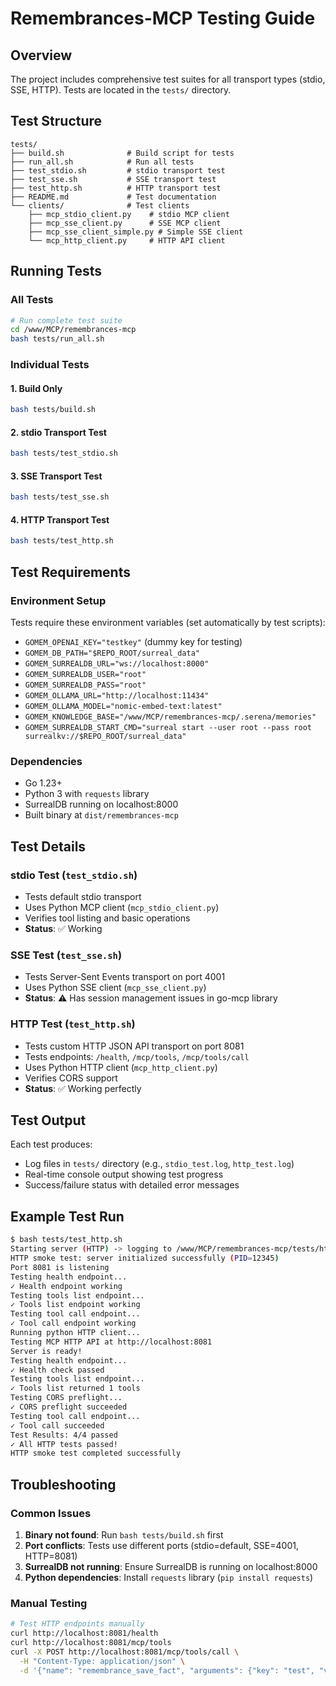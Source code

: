 # Remembrances-MCP Testing Guide

## Overview

The project includes comprehensive test suites for all transport types (stdio, SSE, HTTP). Tests are located in the `tests/` directory.

## Test Structure

```
tests/
├── build.sh              # Build script for tests
├── run_all.sh            # Run all tests
├── test_stdio.sh         # stdio transport test
├── test_sse.sh           # SSE transport test  
├── test_http.sh          # HTTP transport test
├── README.md             # Test documentation
└── clients/              # Test clients
    ├── mcp_stdio_client.py    # stdio MCP client
    ├── mcp_sse_client.py      # SSE MCP client
    ├── mcp_sse_client_simple.py # Simple SSE client
    └── mcp_http_client.py     # HTTP API client
```

## Running Tests

### All Tests
```bash
# Run complete test suite
cd /www/MCP/remembrances-mcp
bash tests/run_all.sh
```

### Individual Tests

#### 1. Build Only
```bash
bash tests/build.sh
```

#### 2. stdio Transport Test
```bash
bash tests/test_stdio.sh
```

#### 3. SSE Transport Test
```bash
bash tests/test_sse.sh
```

#### 4. HTTP Transport Test  
```bash
bash tests/test_http.sh
```

## Test Requirements

### Environment Setup
Tests require these environment variables (set automatically by test scripts):
- `GOMEM_OPENAI_KEY="testkey"` (dummy key for testing)
- `GOMEM_DB_PATH="$REPO_ROOT/surreal_data"`
- `GOMEM_SURREALDB_URL="ws://localhost:8000"`
- `GOMEM_SURREALDB_USER="root"`
- `GOMEM_SURREALDB_PASS="root"`
- `GOMEM_OLLAMA_URL="http://localhost:11434"`
- `GOMEM_OLLAMA_MODEL="nomic-embed-text:latest"`
- `GOMEM_KNOWLEDGE_BASE="/www/MCP/remembrances-mcp/.serena/memories"`
- `GOMEM_SURREALDB_START_CMD="surreal start --user root --pass root surrealkv://$REPO_ROOT/surreal_data"`

### Dependencies
- Go 1.23+
- Python 3 with `requests` library
- SurrealDB running on localhost:8000
- Built binary at `dist/remembrances-mcp`

## Test Details

### stdio Test (`test_stdio.sh`)
- Tests default stdio transport
- Uses Python MCP client (`mcp_stdio_client.py`)
- Verifies tool listing and basic operations
- **Status**: ✅ Working

### SSE Test (`test_sse.sh`)  
- Tests Server-Sent Events transport on port 4001
- Uses Python SSE client (`mcp_sse_client.py`)
- **Status**: ⚠️ Has session management issues in go-mcp library

### HTTP Test (`test_http.sh`)
- Tests custom HTTP JSON API transport on port 8081
- Tests endpoints: `/health`, `/mcp/tools`, `/mcp/tools/call`
- Uses Python HTTP client (`mcp_http_client.py`)
- Verifies CORS support
- **Status**: ✅ Working perfectly

## Test Output

Each test produces:
- Log files in `tests/` directory (e.g., `stdio_test.log`, `http_test.log`)
- Real-time console output showing test progress
- Success/failure status with detailed error messages

## Example Test Run

```bash
$ bash tests/test_http.sh
Starting server (HTTP) -> logging to /www/MCP/remembrances-mcp/tests/http_test.log
HTTP smoke test: server initialized successfully (PID=12345)
Port 8081 is listening
Testing health endpoint...
✓ Health endpoint working
Testing tools list endpoint...
✓ Tools list endpoint working
Testing tool call endpoint...
✓ Tool call endpoint working
Running python HTTP client...
Testing MCP HTTP API at http://localhost:8081
Server is ready!
Testing health endpoint...
✓ Health check passed
Testing tools list endpoint...
✓ Tools list returned 1 tools
Testing CORS preflight...
✓ CORS preflight succeeded
Testing tool call endpoint...
✓ Tool call succeeded
Test Results: 4/4 passed
✓ All HTTP tests passed!
HTTP smoke test completed successfully
```

## Troubleshooting

### Common Issues
1. **Binary not found**: Run `bash tests/build.sh` first
2. **Port conflicts**: Tests use different ports (stdio=default, SSE=4001, HTTP=8081)
3. **SurrealDB not running**: Ensure SurrealDB is running on localhost:8000
4. **Python dependencies**: Install `requests` library (`pip install requests`)

### Manual Testing
```bash
# Test HTTP endpoints manually
curl http://localhost:8081/health
curl http://localhost:8081/mcp/tools
curl -X POST http://localhost:8081/mcp/tools/call \
  -H "Content-Type: application/json" \
  -d '{"name": "remembrance_save_fact", "arguments": {"key": "test", "value": "value"}}'
```